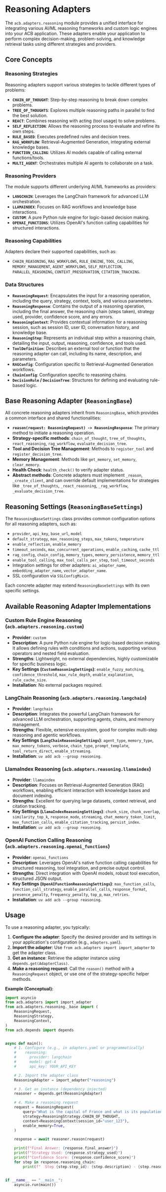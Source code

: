 # Reasoning Adapters

The `acb.adapters.reasoning` module provides a unified interface for integrating various AI/ML reasoning frameworks and custom logic engines into your ACB application. These adapters enable your application to perform complex decision-making, problem-solving, and knowledge retrieval tasks using different strategies and providers.

## Core Concepts

### Reasoning Strategies

Reasoning adapters support various strategies to tackle different types of problems:

- **`CHAIN_OF_THOUGHT`**: Step-by-step reasoning to break down complex problems.
- **`TREE_OF_THOUGHTS`**: Explores multiple reasoning paths in parallel to find the best solution.
- **`REACT`**: Combines reasoning with acting (tool usage) to solve problems.
- **`SELF_REFLECTION`**: Allows the reasoning process to evaluate and refine its own steps.
- **`RULE_BASED`**: Executes predefined rules and decision trees.
- **`RAG_WORKFLOW`**: Retrieval-Augmented Generation, integrating external knowledge bases.
- **`FUNCTION_CALLING`**: Utilizes AI models capable of calling external functions/tools.
- **`MULTI_AGENT`**: Orchestrates multiple AI agents to collaborate on a task.

### Reasoning Providers

The module supports different underlying AI/ML frameworks as providers:

- **`LANGCHAIN`**: Leverages the LangChain framework for advanced LLM orchestration.
- **`LLAMAINDEX`**: Focuses on RAG workflows and knowledge base interactions.
- **`CUSTOM`**: A pure Python rule engine for logic-based decision making.
- **`OPENAI_FUNCTIONS`**: Utilizes OpenAI's function calling capabilities for structured interactions.

### Reasoning Capabilities

Adapters declare their supported capabilities, such as:

- `CHAIN_REASONING`, `RAG_WORKFLOWS`, `RULE_ENGINE`, `TOOL_CALLING`, `MEMORY_MANAGEMENT`, `AGENT_WORKFLOWS`, `SELF_REFLECTION`, `PARALLEL_REASONING`, `CONTEXT_PRESERVATION`, `CITATION_TRACKING`.

### Data Structures

- **`ReasoningRequest`**: Encapsulates the input for a reasoning operation, including the query, strategy, context, tools, and various parameters.
- **`ReasoningResponse`**: Contains the output of a reasoning operation, including the final answer, the reasoning chain (steps taken), strategy used, provider, confidence score, and any errors.
- **`ReasoningContext`**: Provides contextual information for a reasoning session, such as session ID, user ID, conversation history, and knowledge base.
- **`ReasoningStep`**: Represents an individual step within a reasoning chain, detailing the input, output, reasoning, confidence, and tools used.
- **`ToolDefinition`**: Describes an external tool or function that the reasoning adapter can call, including its name, description, and parameters.
- **`RAGConfig`**: Configuration specific to Retrieval-Augmented Generation workflows.
- **`ChainConfig`**: Configuration specific to reasoning chains.
- **`DecisionRule` / `DecisionTree`**: Structures for defining and evaluating rule-based logic.

## Base Reasoning Adapter (`ReasoningBase`)

All concrete reasoning adapters inherit from `ReasoningBase`, which provides a common interface and shared functionalities:

- **`reason(request: ReasoningRequest) -> ReasoningResponse`**: The primary method to initiate a reasoning operation.
- **Strategy-specific methods**: `chain_of_thought`, `tree_of_thoughts`, `react_reasoning`, `rag_workflow`, `evaluate_decision_tree`.
- **Tool and Decision Tree Management**: Methods to `register_tool` and `register_decision_tree`.
- **Memory Management**: Methods like `get_memory`, `set_memory`, `clear_memory`.
- **Health Check**: `health_check()` to verify adapter status.
- **Abstract methods**: Concrete adapters must implement `_reason`, `_create_client`, and can override default implementations for strategies like `_tree_of_thoughts`, `_react_reasoning`, `_rag_workflow`, `_evaluate_decision_tree`.

## Reasoning Settings (`ReasoningBaseSettings`)

The `ReasoningBaseSettings` class provides common configuration options for all reasoning adapters, such as:

- `provider`, `api_key`, `base_url`, `model`
- `default_strategy`, `max_reasoning_steps`, `max_tokens`, `temperature`
- `enable_reflection`, `enable_memory`
- `timeout_seconds`, `max_concurrent_operations`, `enable_caching`, `cache_ttl`
- `rag_config`, `chain_config`, `memory_types`, `memory_persistence`, `memory_ttl`
- `enable_tool_calling`, `max_tool_calls_per_step`, `tool_timeout_seconds`
- Integration settings for other adapters: `ai_adapter_name`, `embedding_adapter_name`, `vector_adapter_name`.
- SSL configuration via `SSLConfigMixin`.

Each concrete adapter may extend `ReasoningBaseSettings` with its own specific settings.

## Available Reasoning Adapter Implementations

### Custom Rule Engine Reasoning (`acb.adapters.reasoning.custom`)

- **Provider**: `custom`
- **Description**: A pure Python rule engine for logic-based decision making. It allows defining rules with conditions and actions, supporting various operators and nested field evaluation.
- **Strengths**: Lightweight, no external dependencies, highly customizable for specific business logic.
- **Key Settings (`CustomReasoningSettings`)**: `enable_fuzzy_matching`, `confidence_threshold`, `max_rule_depth`, `enable_explanation`, `rule_cache_size`.
- **Installation**: No external packages required.

### LangChain Reasoning (`acb.adapters.reasoning.langchain`)

- **Provider**: `langchain`
- **Description**: Integrates the powerful LangChain framework for advanced LLM orchestration, supporting agents, chains, and memory management.
- **Strengths**: Flexible, extensive ecosystem, good for complex multi-step reasoning and agentic workflows.
- **Key Settings (`LangChainReasoningSettings`)**: `agent_type`, `memory_type`, `max_memory_tokens`, `verbose`, `chain_type`, `prompt_template`, `tool_return_direct`, `enable_streaming`.
- **Installation**: `uv add acb --group reasoning`.

### LlamaIndex Reasoning (`acb.adapters.reasoning.llamaindex`)

- **Provider**: `llamaindex`
- **Description**: Focuses on Retrieval-Augmented Generation (RAG) workflows, enabling efficient interaction with knowledge bases and document indexing.
- **Strengths**: Excellent for querying large datasets, context retrieval, and citation tracking.
- **Key Settings (`LlamaIndexReasoningSettings`)**: `chunk_size`, `chunk_overlap`, `similarity_top_k`, `response_mode`, `streaming`, `chat_memory_token_limit`, `max_function_calls`, `enable_citation_tracking`, `persist_index`.
- **Installation**: `uv add acb --group reasoning`.

### OpenAI Function Calling Reasoning (`acb.adapters.reasoning.openai_functions`)

- **Provider**: `openai_functions`
- **Description**: Leverages OpenAI's native function calling capabilities for structured reasoning, tool integration, and precise output control.
- **Strengths**: Direct integration with OpenAI models, robust tool execution, structured JSON output.
- **Key Settings (`OpenAIFunctionReasoningSettings`)**: `max_function_calls`, `function_call_strategy`, `enable_parallel_calls`, `response_format`, `presence_penalty`, `frequency_penalty`, `top_p`, `max_retries`.
- **Installation**: `uv add acb --group reasoning`.

## Usage

To use a reasoning adapter, you typically:

1. **Configure the adapter**: Specify the desired provider and its settings in your application's configuration (e.g., `adapters.yaml`).
1. **Import the adapter**: Use `from acb.adapters import import_adapter` to get the adapter class.
1. **Get an instance**: Retrieve the adapter instance using `depends.get(AdapterClass)`.
1. **Make a reasoning request**: Call the `reason()` method with a `ReasoningRequest` object, or use one of the strategy-specific helper methods.

**Example (Conceptual):**

```python
import asyncio
from acb.adapters import import_adapter
from acb.adapters.reasoning._base import (
    ReasoningRequest,
    ReasoningStrategy,
    ReasoningContext,
)
from acb.depends import depends


async def main():
    # 1. Configure (e.g., in adapters.yaml or programmatically)
    #    reasoning:
    #      provider: langchain
    #      model: gpt-4
    #      api_key: YOUR_API_KEY

    # 2. Import the adapter class
    ReasoningAdapter = import_adapter("reasoning")

    # 3. Get an instance (dependency injected)
    reasoner = depends.get(ReasoningAdapter)

    # 4. Make a reasoning request
    request = ReasoningRequest(
        query="What is the capital of France and what is its population?",
        strategy=ReasoningStrategy.CHAIN_OF_THOUGHT,
        context=ReasoningContext(session_id="user_123"),
        enable_memory=True,
    )

    response = await reasoner.reason(request)

    print(f"Final Answer: {response.final_answer}")
    print(f"Strategy Used: {response.strategy_used}")
    print(f"Confidence Score: {response.confidence_score}")
    for step in response.reasoning_chain:
        print(f"  Step {step.step_id}: {step.description} - {step.reasoning}")


if __name__ == "__main__":
    asyncio.run(main())
```
